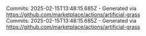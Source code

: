 Commits: 2025-02-15T13:48:15.685Z - Generated via https://github.com/marketplace/actions/artificial-grass
<br>
Commits: 2025-02-15T13:48:15.685Z - Generated via https://github.com/marketplace/actions/artificial-grass
<br>
